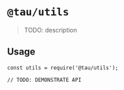 # `@tau/utils`

> TODO: description

## Usage

```
const utils = require('@tau/utils');

// TODO: DEMONSTRATE API
```
